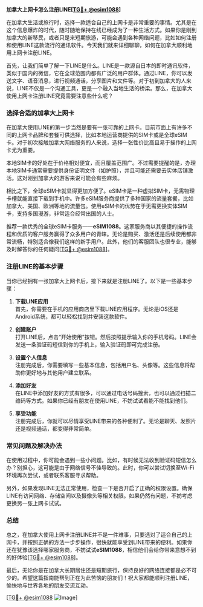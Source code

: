 **加拿大上网卡怎么注册LINE[[TG💪+ @esim1088](https://t.me/s/esim1088)]**

在加拿大生活或旅行时，选择一款适合自己的上网卡是非常重要的事情。尤其是在这个信息爆炸的时代，随时随地保持在线已经成为了一种生活方式。如果你是刚到加拿大的新移民，或者只是来短期旅游，可能会遇到各种网络问题，比如如何注册和使用LINE这款流行的通讯软件。今天我们就来详细聊聊，如何在加拿大顺利地用上网卡注册LINE。

首先，让我们简单了解一下LINE是什么。LINE是一款源自日本的即时通讯软件，类似于国内的微信，它在全球范围内都有广泛的用户群体。通过LINE，你可以发送文字、语音消息，进行视频通话，分享图片和文件等。对于初到加拿大的人来说，LINE不仅是一个沟通工具，更是一个融入当地生活的桥梁。那么，在加拿大使用上网卡注册LINE究竟需要注意些什么呢？

### **选择合适的加拿大上网卡**

在加拿大使用LINE的第一步当然是要有一张可靠的上网卡。目前市面上有许多不同的上网卡品牌和套餐可供选择，比如本地运营商提供的SIM卡或是全球eSIM卡。对于初次接触加拿大网络服务的人来说，选择一张性价比高且易于操作的上网卡尤为重要。

本地SIM卡的好处在于价格相对便宜，而且覆盖范围广。不过需要提醒的是，办理本地SIM卡通常需要提供身份证明文件（如护照），并且可能还需要去实体店铺激活。这对刚到加拿大的游客来说可能会有些麻烦。

相比之下，全球eSIM卡就显得更加方便了。eSIM卡是一种虚拟SIM卡，无需物理卡槽就能直接下载到手机中。许多eSIM服务商提供了多种国家的流量套餐，比如加拿大、美国、欧洲等地的流量包。使用eSIM卡的优势在于无需更换实体SIM卡，支持多国漫游，非常适合经常出国的人士。

推荐一款优秀的全球eSIM卡服务——**eSIM1088**。这家服务商以其便捷的操作流程和优质的客户服务赢得了众多用户的青睐。无论是购买、激活还是后续使用都非常流畅，特别适合像我们这样的新手用户。此外，他们的客服团队也很专业，能够及时解答你的任何疑问[[TG💪+ @esim1088](https://t.me/s/esim1088)]。

### **注册LINE的基本步骤**

当你已经拥有一张加拿大上网卡后，接下来就是注册LINE了。以下是一些基本步骤：

1. **下载LINE应用**  
   首先，你需要在手机的应用商店里下载LINE应用程序。无论是iOS还是Android系统，都可以轻松找到并安装这款软件。

2. **创建账户**  
   打开LINE后，点击“开始使用”按钮。然后按照提示输入你的手机号码。LINE会发送一条验证码短信到你的手机上，输入验证码即可完成注册。

3. **设置个人信息**  
   注册完成后，你需要填写一些基本信息，包括用户名、头像等。这些信息将帮助你更好地与其他用户建立联系。

4. **添加好友**  
   在LINE中添加好友的方式有很多，可以通过电话号码搜索，也可以通过扫描二维码等方式。如果你已经有朋友在使用LINE，不妨试试看能不能找到他们。

5. **享受功能**  
   注册完成后，你就可以尽情享受LINE带来的各种便利了。无论是聊天、发照片还是视频通话，都变得非常简单。

### **常见问题及解决办法**

在使用过程中，你可能会遇到一些小问题。比如，有时候无法收到验证码短信怎么办？别担心，这可能是由于网络信号不佳导致的。此时，你可以尝试切换至Wi-Fi环境再次尝试，或者联系客服寻求帮助。

另外，如果发现LINE无法正常使用，检查一下是否开启了正确的权限设置。确保LINE有访问网络、存储空间以及摄像头等相关权限。如果仍然有问题，不妨考虑更换另一张上网卡试试。

### **总结**

总之，在加拿大使用上网卡注册LINE并不是一件难事，只要选对了适合自己的上网卡，并按照正确的方法一步步操作，很快就能享受到LINE带来的便利。如果你还在犹豫该选择哪家服务商，不妨试试**eSIM1088**，相信他们会给你带来意想不到的好体验[[TG💪+ @esim1088](https://t.me/s/esim1088)]。

最后，无论你是在加拿大长期居住还是短期旅行，保持良好的网络连接都是必不可少的。希望这篇指南能帮到正在为此苦恼的朋友们！祝大家都能顺利注册LINE，愉快地与世界各地的朋友交流互动。

[[TG💪+ @esim1088](https://t.me/s/esim1088) ![Image](https://i.postimg.cc/4NQfJmqS/Snipaste-2025-05-13-00-14-12.png)]